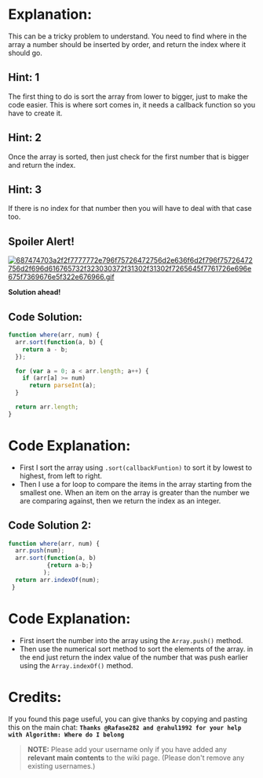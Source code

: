 # Explanation:
This can be a tricky problem to understand. You need to find where in the array a number should be inserted by order, and return the index where it should go.

## Hint: 1
The first thing to do is sort the array from lower to bigger, just to make the code easier. This is where sort comes in, it needs a callback function so you have to create it.

## Hint: 2
Once the array is sorted, then just check for the first number that is bigger and return the index.

## Hint: 3
If there is no index for that number then you will have to deal with that case too.

## Spoiler Alert!
[![687474703a2f2f7777772e796f75726472756d2e636f6d2f796f75726472756d2f696d616765732f323030372f31302f31302f7265645f7761726e696e675f7369676e5f322e676966.gif](https://files.gitter.im/FreeCodeCamp/Wiki/nlOm/thumb/687474703a2f2f7777772e796f75726472756d2e636f6d2f796f75726472756d2f696d616765732f323030372f31302f31302f7265645f7761726e696e675f7369676e5f322e676966.gif)](https://files.gitter.im/FreeCodeCamp/Wiki/nlOm/687474703a2f2f7777772e796f75726472756d2e636f6d2f796f75726472756d2f696d616765732f323030372f31302f31302f7265645f7761726e696e675f7369676e5f322e676966.gif)

**Solution ahead!**

## Code Solution:

```js
function where(arr, num) {
  arr.sort(function(a, b) {
    return a - b;
  });

  for (var a = 0; a < arr.length; a++) {
    if (arr[a] >= num)
      return parseInt(a);
  }

  return arr.length;
}
```

# Code Explanation:
- First I sort the array using `.sort(callbackFuntion)` to sort it by lowest to highest, from left to right.
- Then I use a for loop to compare the items in the array starting from the smallest one. When an item on the array is greater than the number we are comparing against, then we return the index as an integer.

## Code Solution 2:

```js
function where(arr, num) {
  arr.push(num);
  arr.sort(function(a, b)
           {return a-b;}
          );
  return arr.indexOf(num);
 }
```

# Code Explanation:
- First insert the number into the array using the `Array.push()` method.
- Then use the numerical sort method to sort the elements of the array. in the end just return the index value of the number that was push earlier using the `Array.indexOf()` method.

# Credits:
If you found this page useful, you can give thanks by copying and pasting this on the main chat: **`Thanks @Rafase282 and @rahul1992 for your help with Algorithm: Where do I belong`**

> **NOTE:** Please add your username only if you have added any **relevant main contents** to the wiki page. (Please don't remove any existing usernames.)
